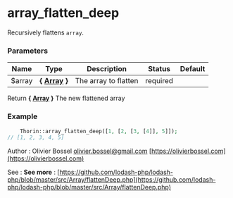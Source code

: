 # array_flatten_deep

Recursively flattens `array`.



### Parameters
Name  |  Type  |  Description  |  Status  |  Default
------------  |  ------------  |  ------------  |  ------------  |  ------------
$array  |  **{ [Array](http://php.net/manual/en/language.types.array.php) }**  |  The array to flatten  |  required  |

Return **{ [Array](http://php.net/manual/en/language.types.array.php) }** The new flattened array

### Example
```php
	Thorin::array_flatten_deep([1, [2, [3, [4]], 5]]);
// [1, 2, 3, 4, 5]
```
Author : Olivier Bossel [olivier.bossel@gmail.com](mailto:olivier.bossel@gmail.com) [https://olivierbossel.com](https://olivierbossel.com)

See : **See more** : [https://github.com/lodash-php/lodash-php/blob/master/src/Array/flattenDeep.php](https://github.com/lodash-php/lodash-php/blob/master/src/Array/flattenDeep.php)